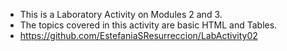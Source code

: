 - This is a Laboratory Activity on Modules 2 and 3.
- The topics covered in this activity are basic HTML and Tables.
- https://github.com/EstefaniaSResurreccion/LabActivity02

